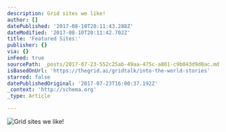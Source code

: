 ```yaml
---
description: Grid sites we like!
author: []
datePublished: '2017-08-10T20:11:43.288Z'
dateModified: '2017-08-10T20:11:42.702Z'
title: 'Featured Sites:'
publisher: {}
via: {}
inFeed: true
sourcePath: _posts/2017-07-23-552c25ab-49aa-475c-a801-c9b043d9d0ac.md
isBasedOnUrl: 'https://thegrid.ai/gridtalk/into-the-world-stories'
starred: false
datePublishedOriginal: '2017-07-23T16:00:37.192Z'
_context: 'http://schema.org'
_type: Article

---
```

![Grid sites we like!](https://the-grid-user-content.s3-us-west-2.amazonaws.com/7962c29a-1c86-4c97-b6da-ff16fe5ffcc6.png)